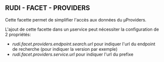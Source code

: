 ## RUDI - FACET - PROVIDERS
Cette facette permet de simplifier l'accès aux données du µProviders.

L'ajout de cette facette dans un µservice peut nécessiter la configuration de 2 propriétés:

* _rudi.facet.providers.endpoint.search.url_  pour indiquer l'url du endpoint de recherche (pour indiquer la version par exemple)
* _rudi.facet.providers.service.url_  pour indiquer l'url du prefixe


